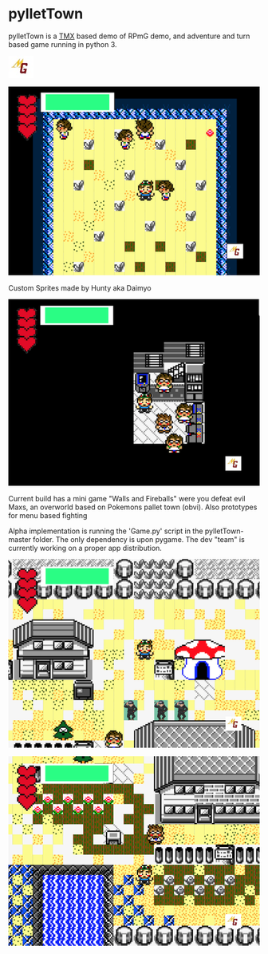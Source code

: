 pylletTown
==========

pylletTown is a [TMX](https://github.com/bjorn/tiled/wiki/TMX-Map-Format) based demo of RPmG demo, and adventure and turn based game running in python 3.

![alt text](https://raw.githubusercontent.com/QuantumChamploo/PylletTown/master/pylletTown-master/images/MGlogo.jpg)

![alt text](https://raw.githubusercontent.com/QuantumChamploo/PylletTown/master/pylletTown-master/images/screenshots/Screen%20Shot%202019-06-29%20at%2012.31.55%20AM.png)

Custom Sprites made by Hunty aka Daimyo

![alt text](https://raw.githubusercontent.com/QuantumChamploo/PylletTown/master/pylletTown-master/images/screenshots/Screen%20Shot%202019-06-29%20at%2012.32.22%20AM.png)

Current build has a mini game "Walls and Fireballs" were you defeat evil Maxs, an overworld based on Pokemons pallet town (obvi). Also prototypes for menu based fighting

Alpha implementation is running the 'Game.py' script in the pylletTown-master folder. The only dependency is upon pygame. The dev "team" is currently working on a proper app distribution.

![alt text](https://raw.githubusercontent.com/QuantumChamploo/PylletTown/master/pylletTown-master/images/screenshots/Screen%20Shot%202019-06-29%20at%2012.33.03%20AM.png)

![alt text](https://raw.githubusercontent.com/QuantumChamploo/PylletTown/master/pylletTown-master/images/screenshots/Screen%20Shot%202019-06-29%20at%2012.33.17%20AM.png)




